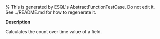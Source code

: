 % This is generated by ESQL's AbstractFunctionTestCase. Do not edit it. See ../README.md for how to regenerate it.

**Description**

Calculates the count over time value of a field.

